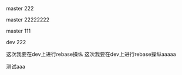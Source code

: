 
master 222

master 22222222

master 111

dev  222

这次我要在dev上进行rebase操纵
这次我要在dev上进行rebase操纵aaaaa


测试aaa
